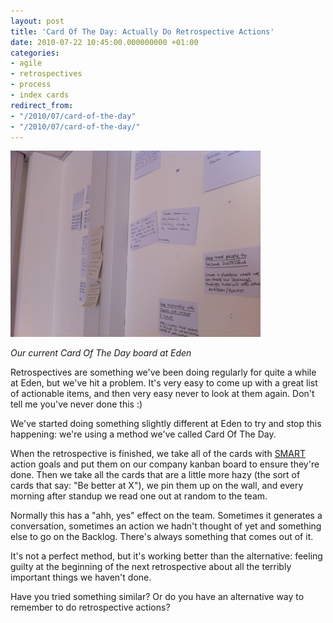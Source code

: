```yaml
---
layout: post
title: 'Card Of The Day: Actually Do Retrospective Actions'
date: 2010-07-22 10:45:00.000000000 +01:00
categories:
- agile
- retrospectives
- process
- index cards
redirect_from:
- "/2010/07/card-of-the-day"
- "/2010/07/card-of-the-day/"
---
```

![Current cards of the day at eden](/assets/img/card-of-the-day-1.png)

*Our current Card Of The Day board at Eden*

Retrospectives are something we've been doing regularly for quite a while at Eden, but we've hit a problem. It's very easy to come up with a great list of actionable items, and then very easy never to look at them again. Don't tell me you've never done this :)

We've started doing something slightly different at Eden to try and stop this happening: we're using a method we've called Card Of The Day.  

When the retrospective is finished, we take all of the cards with [SMART](http://en.wikipedia.org/wiki/SMART_criteria) action goals and put them on our company kanban board to ensure they're done. Then we take all the cards that are a little more hazy (the sort of cards that say: "Be better at X"), we pin them up on the wall, and every morning after standup we read one out at random to the team.

Normally this has a "ahh, yes" effect on the team. Sometimes it generates a conversation, sometimes an action we hadn't thought of yet and something else to go on the Backlog. There's always something that comes out of it.

It's not a perfect method, but it's working better than the alternative: feeling guilty at the beginning of the next retrospective about all the terribly important things we haven't done.

Have you tried something similar? Or do you have an alternative way to remember to do retrospective actions?
